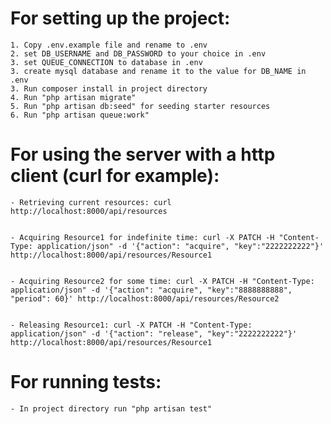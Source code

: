 # For setting up the project:


    1. Copy .env.example file and rename to .env
    2. set DB_USERNAME and DB_PASSWORD to your choice in .env
    3. set QUEUE_CONNECTION to database in .env
    3. create mysql database and rename it to the value for DB_NAME in .env
    3. Run composer install in project directory
    4. Run "php artisan migrate"
    5. Run "php artisan db:seed" for seeding starter resources
    6. Run "php artisan queue:work"


# For using the server with a http client (curl for example):


    - Retrieving current resources: curl http://localhost:8000/api/resources

    
    - Acquiring Resource1 for indefinite time: curl -X PATCH -H "Content-Type: application/json" -d '{"action": "acquire", "key":"2222222222"}' http://localhost:8000/api/resources/Resource1

    
    - Acquiring Resource2 for some time: curl -X PATCH -H "Content-Type: application/json" -d '{"action": "acquire", "key":"8888888888", "period": 60}' http://localhost:8000/api/resources/Resource2
    
    
    - Releasing Resource1: curl -X PATCH -H "Content-Type: application/json" -d '{"action": "release", "key":"2222222222"}' http://localhost:8000/api/resources/Resource1


# For running tests:


    - In project directory run "php artisan test"
